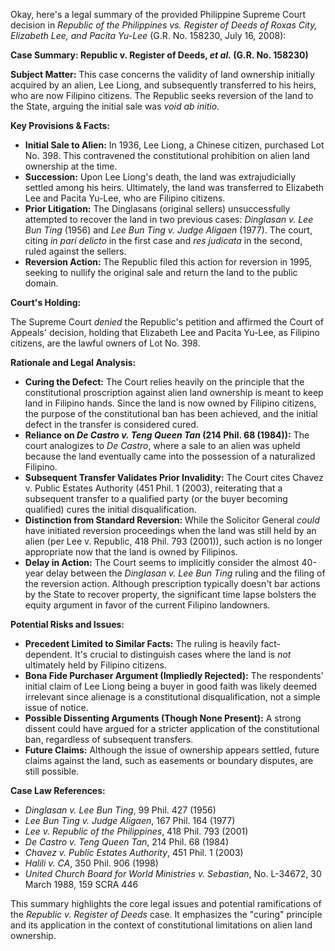 Okay, here's a legal summary of the provided Philippine Supreme Court decision in *Republic of the Philippines vs. Register of Deeds of Roxas City, Elizabeth Lee, and Pacita Yu-Lee* (G.R. No. 158230, July 16, 2008):

**Case Summary: Republic v. Register of Deeds, *et al.* (G.R. No. 158230)**

**Subject Matter:** This case concerns the validity of land ownership initially acquired by an alien, Lee Liong, and subsequently transferred to his heirs, who are now Filipino citizens. The Republic seeks reversion of the land to the State, arguing the initial sale was *void ab initio*.

**Key Provisions & Facts:**

*   **Initial Sale to Alien:** In 1936, Lee Liong, a Chinese citizen, purchased Lot No. 398.  This contravened the constitutional prohibition on alien land ownership at the time.
*   **Succession:**  Upon Lee Liong's death, the land was extrajudicially settled among his heirs.  Ultimately, the land was transferred to Elizabeth Lee and Pacita Yu-Lee, who are Filipino citizens.
*   **Prior Litigation:** The Dinglasans (original sellers) unsuccessfully attempted to recover the land in two previous cases: *Dinglasan v. Lee Bun Ting* (1956) and *Lee Bun Ting v. Judge Aligaen* (1977). The court, citing *in pari delicto* in the first case and *res judicata* in the second, ruled against the sellers.
*   **Reversion Action:** The Republic filed this action for reversion in 1995, seeking to nullify the original sale and return the land to the public domain.

**Court's Holding:**

The Supreme Court *denied* the Republic's petition and affirmed the Court of Appeals' decision, holding that Elizabeth Lee and Pacita Yu-Lee, as Filipino citizens, are the lawful owners of Lot No. 398.

**Rationale and Legal Analysis:**

*   **Curing the Defect:** The Court relies heavily on the principle that the constitutional proscription against alien land ownership is meant to keep land in Filipino hands. Since the land is now owned by Filipino citizens, the purpose of the constitutional ban has been achieved, and the initial defect in the transfer is considered cured.
*   **Reliance on *De Castro v. Teng Queen Tan* (214 Phil. 68 (1984)):**  The court analogizes to *De Castro*, where a sale to an alien was upheld because the land eventually came into the possession of a naturalized Filipino.
*   **Subsequent Transfer Validates Prior Invalidity:** The Court cites Chavez v. Public Estates Authority (451 Phil. 1 (2003), reiterating that a subsequent transfer to a qualified party (or the buyer becoming qualified) cures the initial disqualification.
*   **Distinction from Standard Reversion:** While the Solicitor General *could* have initiated reversion proceedings when the land was still held by an alien (per Lee v. Republic, 418 Phil. 793 (2001)), such action is no longer appropriate now that the land is owned by Filipinos.
*   **Delay in Action:**  The Court seems to implicitly consider the almost 40-year delay between the *Dinglasan v. Lee Bun Ting* ruling and the filing of the reversion action. Although prescription typically doesn't bar actions by the State to recover property, the significant time lapse bolsters the equity argument in favor of the current Filipino landowners.

**Potential Risks and Issues:**

*   **Precedent Limited to Similar Facts:**  The ruling is heavily fact-dependent. It's crucial to distinguish cases where the land is *not* ultimately held by Filipino citizens.
*   **Bona Fide Purchaser Argument (Impliedly Rejected):** The respondents’ initial claim of Lee Liong being a buyer in good faith was likely deemed irrelevant since alienage is a constitutional disqualification, not a simple issue of notice.
*   **Possible Dissenting Arguments (Though None Present):** A strong dissent could have argued for a stricter application of the constitutional ban, regardless of subsequent transfers.
*   **Future Claims:** Although the issue of ownership appears settled, future claims against the land, such as easements or boundary disputes, are still possible.

**Case Law References:**

*   *Dinglasan v. Lee Bun Ting*, 99 Phil. 427 (1956)
*   *Lee Bun Ting v. Judge Aligaen*, 167 Phil. 164 (1977)
*   *Lee v. Republic of the Philippines*, 418 Phil. 793 (2001)
*   *De Castro v. Teng Queen Tan*, 214 Phil. 68 (1984)
*   *Chavez v. Public Estates Authority*, 451 Phil. 1 (2003)
*   *Halili v. CA*, 350 Phil. 906 (1998)
*   *United Church Board for World Ministries v. Sebastian*, No. L-34672, 30 March 1988, 159 SCRA 446

This summary highlights the core legal issues and potential ramifications of the *Republic v. Register of Deeds* case. It emphasizes the "curing" principle and its application in the context of constitutional limitations on alien land ownership.
